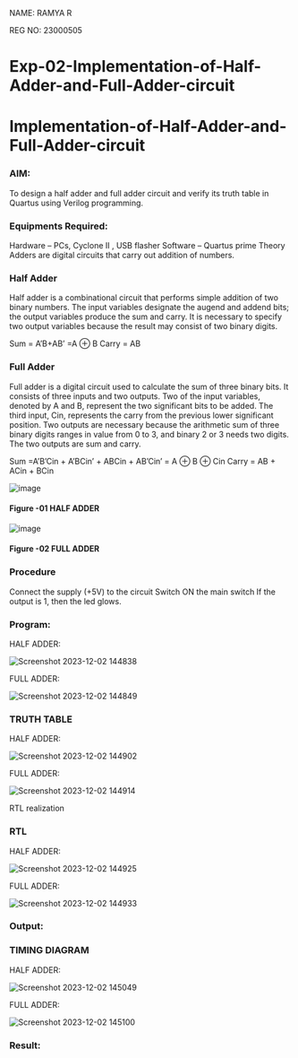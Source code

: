 NAME: RAMYA R

REG NO: 23000505

# Exp-02-Implementation-of-Half-Adder-and-Full-Adder-circuit

# Implementation-of-Half-Adder-and-Full-Adder-circuit
### AIM:
To design a half adder and full adder circuit and verify its truth table in Quartus using Verilog programming.

### Equipments Required:
Hardware – PCs, Cyclone II , USB flasher
Software – Quartus prime
Theory
Adders are digital circuits that carry out addition of numbers.

### Half Adder
Half adder is a combinational circuit that performs simple addition of two binary numbers. The input variables designate the augend and addend bits; the output variables produce the sum and carry. It is necessary to specify two output variables because the result may consist of two binary digits.

Sum = A’B+AB’ =A ⊕ B Carry = AB

### Full Adder
Full adder is a digital circuit used to calculate the sum of three binary bits. It consists of three inputs and two outputs. Two of the input variables, denoted by A and B, represent the two significant bits to be added. The third input, Cin, represents the carry from the previous lower significant position. Two outputs are necessary because the arithmetic sum of three binary digits ranges in value from 0 to 3, and binary 2 or 3 needs two digits. The two outputs are sum and carry.

Sum =A’B’Cin + A’BCin’ + ABCin + AB’Cin’ = A ⊕ B ⊕ Cin Carry = AB + ACin + BCin

 ![image](https://user-images.githubusercontent.com/36288975/163552156-a13e5a56-c638-4110-97d9-8896907c8d25.png)

#### Figure -01 HALF ADDER 


![image](https://user-images.githubusercontent.com/36288975/163552057-b3547877-6d07-45b4-b7e0-bcfebfad9e1d.png)

#### Figure -02 FULL ADDER 

### Procedure

Connect the supply (+5V) to the circuit
Switch ON the main switch
If the output is 1, then the led glows.
### Program:

HALF ADDER:

![Screenshot 2023-12-02 144838](https://github.com/ramya23000505/Exp-02-Implementation-of-Half-Adder-and-Full-Adder-circuit/assets/149370791/118e1ca3-2eb6-4c19-9c9b-cb34c4907df1)

FULL ADDER:

![Screenshot 2023-12-02 144849](https://github.com/ramya23000505/Exp-02-Implementation-of-Half-Adder-and-Full-Adder-circuit/assets/149370791/85b61c37-e428-4836-8b0f-6e3b11b455b5)

### TRUTH TABLE

HALF ADDER:

![Screenshot 2023-12-02 144902](https://github.com/ramya23000505/Exp-02-Implementation-of-Half-Adder-and-Full-Adder-circuit/assets/149370791/dbc8fc5e-30a1-47d1-869c-bdb8e38d8f97)

FULL ADDER:

![Screenshot 2023-12-02 144914](https://github.com/ramya23000505/Exp-02-Implementation-of-Half-Adder-and-Full-Adder-circuit/assets/149370791/443fba95-a3a6-4040-aed0-e59f166c6a4a)

RTL realization
### RTL

HALF ADDER:


![Screenshot 2023-12-02 144925](https://github.com/ramya23000505/Exp-02-Implementation-of-Half-Adder-and-Full-Adder-circuit/assets/149370791/8cd3ad0c-a0bd-40ed-a515-7baa3901688d)

FULL ADDER:

![Screenshot 2023-12-02 144933](https://github.com/ramya23000505/Exp-02-Implementation-of-Half-Adder-and-Full-Adder-circuit/assets/149370791/d426f442-2fcf-4627-a99a-658c5b2f3a47)

### Output:

### TIMING DIAGRAM

HALF ADDER:

![Screenshot 2023-12-02 145049](https://github.com/ramya23000505/Exp-02-Implementation-of-Half-Adder-and-Full-Adder-circuit/assets/149370791/1ff3c054-8304-4a60-b7df-6a2bce2c360f)

FULL ADDER:

![Screenshot 2023-12-02 145100](https://github.com/ramya23000505/Exp-02-Implementation-of-Half-Adder-and-Full-Adder-circuit/assets/149370791/73b5c4c3-78fd-4a3e-aab2-75db105a386f)





### Result:
